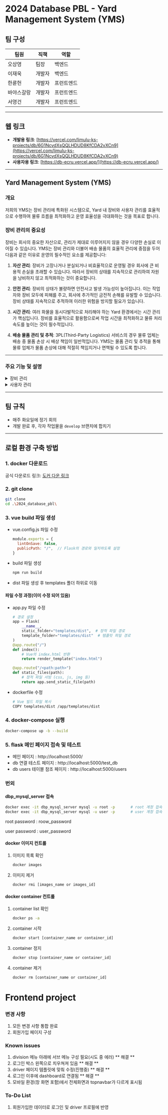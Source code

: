 # 2024 Database PBL - Yard Management System (YMS)

## 팀 구성

| 팀원       | 직책   | 역할       |
| ---------- | ------ | ---------- |
| 오상영     | 팀장   | 백엔드     |
| 이재욱     | 개발자 | 백엔드     |
| 한륜헌     | 개발자 | 프런트엔드 |
| 바야스갈랑 | 개발자 | 프런트엔드 |
| 서영건     | 개발자 | 프런트엔드 |

---

## 웹 링크

- **개발용 링크**: [https://vercel.com/limulu-ks-projects/db/6G1NcvdXsQQLHDUD8KfCDA2vXCn9](https://vercel.com/limulu-ks-projects/db/6G1NcvdXsQQLHDUD8KfCDA2vXCn9)
- **사용자용 링크**: [https://db-ecru.vercel.app/](https://db-ecru.vercel.app/)

---

## Yard Management System (YMS)

### 개요
저희의 YMS는 장비 관리에 특화된 시스템으로, Yard 내 장비와 사용자 관리를 효율적으로 수행하여 물류 흐름을 최적화하고 운영 효율성을 극대화하는 것을 목표로 합니다.

### 장비 관리의 중요성

장비는 회사의 중요한 자산으로, 관리가 제대로 이루어지지 않을 경우 다양한 손실로 이어질 수 있습니다. YMS는 장비 관리와 더불어 배송 물품의 효율적 관리에 중점을 두어 다음과 같은 이유로 운영의 필수적인 요소를 제공합니다:

1. **자산 관리**: 장비가 고장나거나 분실되거나 비효율적으로 운영될 경우 회사에 큰 비용적 손실을 초래할 수 있습니다. 따라서 장비의 상태를 지속적으로 관리하여 자원을 낭비하지 않고 최적화하는 것이 중요합니다.

2. **안전 관리**: 장비의 상태가 불량하면 안전사고 발생 가능성이 높아집니다. 이는 작업자와 장비 모두에 피해를 주고, 회사에 추가적인 금전적 손해를 유발할 수 있습니다. 장비 상태를 지속적으로 추적하여 이러한 위험을 방지할 필요가 있습니다.

3. **시간 관리**: 여러 화물을 동시다발적으로 처리해야 하는 Yard 환경에서는 시간 관리가 핵심입니다. 장비를 효율적으로 활용함으로써 작업 시간을 최적화하고 물류 처리 속도를 높이는 것이 필수적입니다.

4. **배송 물품 관리 및 추적**: 3PL(Third-Party Logistics) 서비스의 경우 물류 업체는 배송 중 물품 손상 시 배상 책임이 일반적입니다. YMS는 물품 관리 및 추적을 통해 물류 업체가 물품 손상에 대해 적절히 책임지거나 면책될 수 있도록 합니다.

---

### 주요 기능 및 설명

<details>
    <summary>장비 관리</summary>
    <h4>장비 관리</h4>
    <ol>
        <li><b>Yard 내 장비 이동</b>
            <ul>
                <li><b>설명</b>: Yard 내부에서 장비를 자유롭게 이동 가능하며, 드래그&드롭을 통해 직관적으로 조작할 수 있습니다.</li>
                <li><b>이유</b>: Yard 내 장비 위치는 물류 효율성에 중요한 영향을 미치며, 신속한 장비 이동을 통해 공간을 최적화하고 물류 흐름을 개선할 수 있습니다.</li>
            </ul>
        </li>
        <li><b>장비 연결 및 스케줄 할당</b>
            <ul>
                <li><b>설명</b>: 장비 연결(Truck, Truck + Chassis, Truck + Chassis + Container, Truck + Trailer)과 스케줄 할당(준비된 장비, 드라이버, 도착 장소, 출발 시간, 예정 도착 시간)을 지원합니다.</li>
                <li><b>이유</b>: 다양한 장비 조합에 유연하게 대응하며, 자원 배분 최적화와 불필요한 대기 시간 감소에 기여합니다.</li>
            </ul>
        </li>
        <li><b>로그 추적</b>
            <ul>
                <li><b>설명</b>: 장비 이동 내역을 기록하여 추적할 수 있습니다.</li>
                <li><b>이유</b>: 운영 투명성을 높이고 문제 발생 시 신속한 원인 파악과 안전성 강화를 위해 필수적입니다.</li>
            </ul>
        </li>
        <li><b>장비 증감 관리</b>
            <ul>
                <li><b>설명</b>: 장비를 추가하고 위치를 할당하는 기능을 지원합니다.</li>
                <li><b>이유</b>: 수요 변화와 사업 확장에 유연하게 대처하여 운영 효율성을 높입니다.</li>
            </ul>
        </li>
        <li><b>장비 유지 보수 및 수리 기록 관리</b>
            <ul>
                <li><b>설명</b>: 장비의 유지 보수와 수리 내역을 기록하고, 정기 점검 알림을 자동 제공하는 기능입니다.</li>
                <li><b>이유</b>: 장비 가동률을 극대화하고 장비 상태를 지속적으로 모니터링할 수 있습니다.</li>
            </ul>
        </li>
        <li><b>장비 활용도 분석</b>
            <ul>
                <li><b>설명</b>: 장비별 사용 빈도, 가동 시간, 비가동 시간을 분석하여 활용도를 평가합니다.</li>
                <li><b>이유</b>: 자원 효율적 배분을 위한 기초 자료로 활용됩니다.</li>
            </ul>
        </li>
        <li><b>장비 예약 시스템</b>
            <ul>
                <li><b>설명</b>: 장비 사용 일정을 사전 예약하여 필요한 시점에 장비를 확보할 수 있습니다.</li>
                <li><b>이유</b>: 작업 일정을 체계적으로 계획하여 장비 부족 상황을 방지하고 연속성 유지에 기여합니다.</li>
            </ul>
        </li>
        <li><b>장비 사고 및 문제 발생 기록</b>
            <ul>
                <li><b>설명</b>: 장비 관련 사고나 문제 발생 시 이를 기록하고 분석하여 위험 요소를 파악합니다.</li>
                <li><b>이유</b>: 운용의 안전성 강화와 리스크 관리를 위해 필수적입니다.</li>
            </ul>
        </li>
    </ol>
</details>
<details>
    <summary>사용자 관리</summary>
    <h4>사용자 관리</h4>
    <ol>
        <li><b>매니저 로그인 기능</b>
            <ul>
                <li><b>설명</b>: 매니저는 전체 장비와 자원의 흐름을 관리하며, 각 거점의 자원 배치와 스케줄을 조율할 수 있습니다.</li>
                <li><b>이유</b>: 매니저가 자원 배분과 흐름을 총괄함으로써 YMS 전체의 효율성을 높입니다.</li>
            </ul>
        </li>
        <li><b>드라이버 로그인 기능</b>
            <ul>
                <li><b>설명</b>: 드라이버가 자신의 스케줄을 확인하고 도착/출발 정보를 등록할 수 있습니다.</li>
                <li><b>이유</b>: 드라이버의 원활한 업무 수행과 정보 전달 정확성 증대를 위해 필수적입니다.</li>
            </ul>
        </li>
        <li><b>계정 추가 기능</b>
            <ul>
                <li><b>설명</b>: 개인 드라이버도 YMS 계정 생성할 수 있습니다.</li>
                <li><b>이유</b>: 회사 소속이 아닌 드라이버도 시스템에 등록할 수 있어야 하기 때문입니다.</li>
            </ul>
        </li>
    </ol>
</details>



---

## 팀 규칙

- 매주 화요일에 정기 회의
- 개발 완료 후, 각자 작업물을 `develop` 브랜치에 합치기

---

## 로컬 환경 구축 방법

### 1. docker 다운로드

공식 다운로드 링크: <a href="https://www.docker.com/products/docker-desktop/">도커 다운 링크</a>



### 2. git clone

```bash
git clone
cd .\2024_database_pbl\
```



### 3. vue build 파일 생성

- vue.config.js 파일 수정

  ```js
  module.exports = {
    lintOnSave: false,
    publicPath: "/",  // Flask의 경로와 일치하도록 설정
  }
  ```

- build 파일 생성

  ```bash
  npm run build
  ```

- dist 파일 생성 후 templates 폴더 하위로 이동

#### 파일 수정 과정(**이미 수정 되어 있음**)

- app.py 파일 수정

  ```python
  # 경로 설정
  app = Flask(
      __name__,
      static_folder="templates/dist",  # 정적 파일 경로
      template_folder="templates/dist"  # 템플릿 파일 경로
  )
  @app.route("/")
  def index():
      # Vue의 index.html 반환
      return render_template("index.html")
  
  @app.route("/<path:path>")
  def static_files(path):
      # 정적 파일 서빙 (css, js, img 등)
      return app.send_static_file(path)
  ```

- dockerfile 수정

  ```bash
  # Vue 빌드 파일 복사
  COPY templates/dist /app/templates/dist
  ```



### 4. docker-compose 실행

```bash
docker-compose up -b --build
```



### 5. flask 메인 페이지 접속 및 테스트

- 메인 페이지 : http://localhost:5000/
- db 연결 테스트 페이지 : http://localhost:5000/test_db
- db users 테이블 참조 페이지 : http://localhost:5000/users



### 번외

#### dbp_mysql_server 접속

```bash
docker exec -it dbp_mysql_server mysql -u root -p		# root 계정 접속
docker exec -it dbp_mysql_server mysql -u user -p		# user 계정 접속
```

root password : roow_password

user password : user_password



#### docker 이미지 컨트롤

1. 이미지 목록 확인

   ```bash
   docker images
   ```

2. 이미지 제거

   ```bash
   docker rmi [images_name or images_id]
   ```

   

#### docker container 컨트롤

1. container list 확인

   ```bash
   docker ps -a
   ```

2. container 시작

   ```bash
   docker start [container_name or container_id]
   ```

3. container 정지

   ```bash
   docker stop [container_name or container_id]
   ```

4. container 제거

   ```bash
   docker rm [container_name or container_id]
   ```

   









# Frontend project

### 변경 사항

1. 모든 변경 사항 통합 완료
2. 회원가입 페이지 구성

### Known issues

1. division 메뉴 아래에 서브 메뉴 구성 필요(시도 중 에러) ** 해결 **
2. 로그인 박스 왼쪽으로 치우쳐져 있음 ** 해결 **
3. driver 페이지 템플릿에 맞춰 수정(진행중) ** 해결 **
4. 로그인 이후에 dashboard로 연결됨 ** 해결 **
5. 모바일 환경(창 화면 포함)에서 전체화면과 topnavbar가 다르게 표시됨

### To-Do List

1. 회원가입한 데이터로 로그인 및 driver 프로필에 반영

